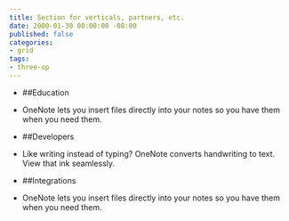 ```yaml
---
title: Section for verticals, partners, etc.
date: 2000-01-30 00:00:00 -08:00
published: false
categories:
- grid
tags:
- three-up
---
```


* ##Education
* OneNote lets you insert files directly into your notes so you have them when you need them.


* ##Developers
* Like writing instead of typing? OneNote converts handwriting to text. View that ink seamlessly.

* ##Integrations
* OneNote lets you insert files directly into your notes so you have them when you need them.